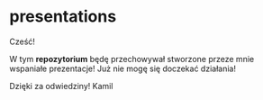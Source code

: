 # presentations

Cześć!

W tym **repozytorium** będę przechowywał stworzone przeze mnie wspaniałe prezentacje!
Już nie mogę się doczekać działania!

Dzięki za odwiedziny!
Kamil
